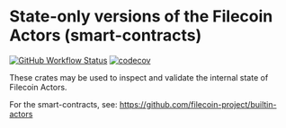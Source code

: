 # State-only versions of the Filecoin Actors (smart-contracts)

[![GitHub Workflow Status](https://img.shields.io/github/actions/workflow/status/ChainSafe/fil-actor-states/tests.yml?style=for-the-badge)](https://github.com/ChainSafe/fil-actor-states/actions)
[![codecov](https://img.shields.io/codecov/c/gh/ChainSafe/fil-actor-states?style=for-the-badge&token=13DKWUVY3D)](https://codecov.io/gh/ChainSafe/fil-actor-states)

These crates may be used to inspect and validate the internal state of Filecoin Actors.

For the smart-contracts, see: https://github.com/filecoin-project/builtin-actors

